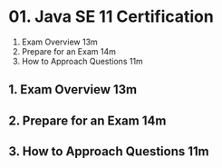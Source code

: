 # 01. Java SE 11 Certification
   
1. Exam Overview 13m
2. Prepare for an Exam 14m
3. How to Approach Questions 11m

## 1. Exam Overview 13m
## 2. Prepare for an Exam 14m
## 3. How to Approach Questions 11m
